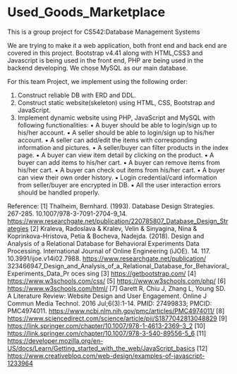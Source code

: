 # Used_Goods_Marketplace

This is a group project for CS542:Database Management Systems

We are trying to make it a web application, both front end and back end are covered in this project. Bootstrap v4.41 along with HTML,CSS3 and Javascript is being used in the front end, PHP are being used in the backend developing. We chose MySQL as our main database.

For this team Project, we implement using the following order:
1. Construct reliable DB with ERD and DDL.
2. Construct static website(skeleton) using HTML, CSS, Bootstrap and JavaScript.
3. Implement dynamic website using PHP, JavaScript and MySQL with following
    functionalities:
      ▪ A buyer should be able to login/sign up to his/her account.
      ▪ A seller should be able to login/sign up to his/her account.
      ▪ A seller can add/edit the items with corresponding information and pictures.
      ▪ A seller/buyer can filter products in the index page.
      ▪ A buyer can view item detail by clicking on the product.
      ▪ A buyer can add items to his/her cart.
      ▪ A buyer can remove items from his/her cart.
      ▪ A buyer can check out items from his/her cart.
      ▪ A buyer can view their own order history.
      ▪ Login credential/card information from seller/buyer are encrypted in DB.
      ▪ All the user interaction errors should be handled properly.
      
Reference:
[1] Thalheim, Bernhard. (1993). Database Design Strategies. 267-285. 10.1007/978-3-7091-2704-9_14. https://www.researchgate.net/publication/220785807_Database_Design_Strategies
[2] Kraleva, Radoslava & Kralev, Velin & Sinyagina, Nina & Koprinkova-Hristova, Petia & Bocheva, Nadejda. (2018). Design and Analysis of a Relational Database for Behavioral Experiments Data Processing. International Journal of Online Engineering (iJOE). 14. 117. 10.3991/ijoe.v14i02.7988.
https://www.researchgate.net/publication/ 323466947_Design_and_Analysis_of_a_Relational_Database_for_Behavioral_Experiments_Data_Pr oces sing
[3] https://getbootstrap.com/
[4] https://www.w3schools.com/css/
[5] https://www.w3schools.com/php/ [6] https://www.w3schools.com/html/
[7] Garett R, Chiu J, Zhang L, Young SD. A Literature Review: Website Design and User Engagement. Online J Commun Media Technol. 2016 Jul;6(3):1-14. PMID: 27499833; PMCID: PMC4974011.
https://www.ncbi.nlm.nih.gov/pmc/articles/PMC4974011/
[8] https://www.sciencedirect.com/science/article/pii/S1877042813048829
[9] https://link.springer.com/chapter/10.1007/978-1-4613-2369-3_2
[10] https://link.springer.com/chapter/10.1007/978-3-540-89556-5_6
[11] https://developer.mozilla.org/en-US/docs/Learn/Getting_started_with_the_web/JavaScript_basics [12] https://www.creativebloq.com/web-design/examples-of-javascript-1233964
